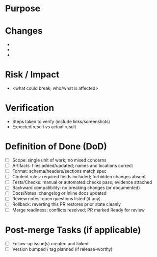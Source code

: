 # Purpose
<One sentence: what this delivers.>

# Changes
- <bullet>
- <bullet>
- <bullet>

# Risk / Impact
- <what could break; who/what is affected>

# Verification
- Steps taken to verify (include links/screenshots)
- Expected result vs actual result

# Definition of Done (DoD)
- [ ] Scope: single unit of work; no mixed concerns
- [ ] Artifacts: files added/updated; names and locations correct
- [ ] Format: schema/headers/sections match spec
- [ ] Content rules: required fields included; forbidden changes absent
- [ ] Tests/Checks: manual or automated checks pass; evidence attached
- [ ] Backward compatibility: no breaking changes (or documented)
- [ ] Docs/Notes: changelog or inline docs updated
- [ ] Review notes: open questions listed (if any)
- [ ] Rollback: reverting this PR restores prior state cleanly
- [ ] Merge readiness: conflicts resolved; PR marked Ready for review

# Post-merge Tasks (if applicable)
- [ ] Follow-up issue(s) created and linked
- [ ] Version bumped / tag planned (if release-worthy)

